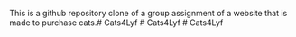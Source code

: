 This is a github repository clone of a group assignment of a website that is made to purchase cats.#   C a t s 4 L y f  
 #   C a t s 4 L y f  
 #   C a t s 4 L y f  
 